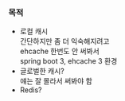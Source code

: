 ### 목적
- 로컬 캐시  
  간단하지만 좀 더 익숙해지려고  
  ehcache 한번도 안 써봐서  
  spring boot 3, ehcache 3 환경
- 글로벌한 캐시?  
  얘는 잘 몰라서 써봐야 함
- Redis?

